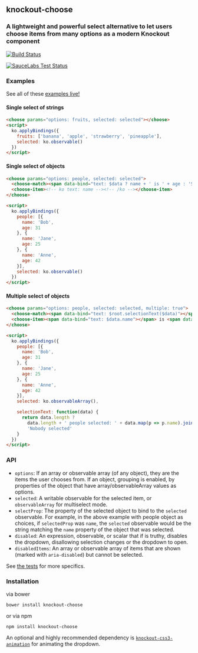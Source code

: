 ## knockout-choose

### A lightweight and powerful select alternative to let users choose items from many options as a modern Knockout component

[![Build Status](https://secure.travis-ci.org/nathanboktae/knockout-choose.png)](http://travis-ci.org/nathanboktae/knockout-choose)

[![SauceLabs Test Status](https://saucelabs.com/browser-matrix/knockout-choose.svg)](https://saucelabs.com/u/knockout-choose)

### Examples

See all of these [examples live!](http://nathanboktae.github.io/knockout-choose/)

#### Single select of strings

```html
<choose params="options: fruits, selected: selected"></choose>
<script>
  ko.applyBindings({
    fruits: ['banana', 'apple', 'strawberry', 'pineapple'],
    selected: ko.observable()
  })
</script>
```

#### Single select of objects

```html
<choose params="options: people, selected: selected">
  <choose-match><span data-bind="text: $data ? name + ' is ' + age : 'Select a person'"></span></choose-match>
  <choose-item><!-- ko text: name --><!-- /ko --></choose-item>
</choose>

<script>
  ko.applyBindings({
    people: [{
      name: 'Bob',
      age: 31
    }, {
      name: 'Jane',
      age: 25
    }, {
      name: 'Anne',
      age: 42
    }],
    selected: ko.observable()
  })
</script>
```

#### Multiple select of objects

```html
<choose params="options: people, selected: selected, multiple: true">
  <choose-match><span data-bind="text: $root.selectionText($data)"></span></choose-match>
  <choose-item><span data-bind="text: $data.name"></span> is <span data-bind="text: $data.age"></span></choose-item>
</choose>

<script>
  ko.applyBindings({
    people: [{
      name: 'Bob',
      age: 31
    }, {
      name: 'Jane',
      age: 25
    }, {
      name: 'Anne',
      age: 42
    }],
    selected: ko.observableArray(),

    selectionText: function(data) {
      return data.length ?
        data.length + ' people selected: ' + data.map(p => p.name).join(', ') :
        'Nobody selected'
    }
  })
</script>
```


### API

- `options`: If an array or observable array (of any object), they are the items the user chooses from. If an object, grouping is enabled, by properties of the object that have array/observableArray values as options.
- `selected`: A writable observable for the selected item, or `observableArray` for multiselect mode.
- `selectProp`: The property of the selected object to bind to the `selected` observable. For example, in the above example with people object as choices, if `selectedProp` was `name`, the `selected` observable would be the string matching the `name` property of the object that was selected.
- `disabled`: An expression, observable, or scalar that if is truthy, disables the dropdown, disallowing selection changes or the dropdown to open.
- `disabledItems`: An array or observable array of items that are shown (marked with `aria-disabled`) but cannot be selected.

See [the tests](https://github.com/nathanboktae/knockout-choose/blob/master/tests/tests.js) for more specifics.

### Installation

via bower

```
bower install knockout-choose
```

or via npm

```
npm install knockout-choose
```

An optional and highly recommended dependency is [`knockout-css3-animation`](https://github.com/nathanboktae/knockout-css3-animation/) for animating the dropdown.